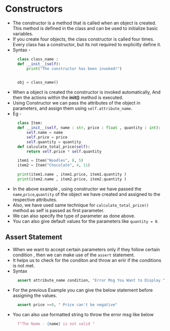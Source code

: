 # Constructors

+ The constructor is a method that is called when an object is created. This method is defined in the class and can be used to initialize basic variables.
+ If you create four objects, the class constructor is called four times. Every class has a constructor, but its not required to explicitly define it.
+ Syntax - 
  ```.py
    class class_name :
    def __init__(self):
        print("The constructor has been invoked!")
    

    obj = class_name()
  ```
+ When a object is created the constructor is invoked automatically, And then the actions within the __init()__ method is executed.
+ Using Constructor we can pass the attributes of the object in parameters, and assign them using ```self.attribute_name```.
+ Eg -
  ```.py
    class Item:
    def __init__(self, name : str, price : float , quantity : int):
        self.name = name
        self.price = price
        self.quantity = quantity
    def calculate_total_price(self):
        return self.price * self.quantity

    item1 = Item("Noodles", 8, 5)
    item2 = Item("Chocolate", 4, 11)

    print(item1.name , item1.price, item1.quantity )
    print(item2.name , item2.price, item2.quantity )
  ```
+ In the above example , using constructor we have passed the  ```name```,```price```,```quantity``` of the object we have created and assigned to the respective attributes.
+ Also, we have used same technique for ```calculate_total_price()``` method as self is passed as first parameter.
+ We can also specify the type of parameter as done above.
+ You can also give default values for the parameters like ``` quantity = 0 ```.
## Assert Statement

+ When we want to accept certain parameters only if they follow certain condition , then we can make use of the ```assert``` statement.
+ It helps us to check for the conditon and throw an eriir if the conditions is not met.
+ Syntax 
  ```.py
    assert attribute_name condition, "Error Msg You Want to Display "
  ```
+ For the previous Example you can give the below statement before assigning the values.
  ```.py
    assert price >=0, " Price can't be negative"
  ```
+ You can also use formatted string to throw the error msg like below
  ```.py
    f"The Name - {name} is not valid "
  ```
 
